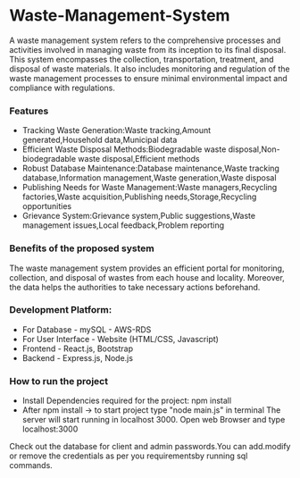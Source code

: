 # Waste-Management-System

A waste management system refers to the comprehensive processes and activities involved in managing waste from its inception to its final disposal. This system encompasses the collection, transportation, treatment, and disposal of waste materials. It also includes monitoring and regulation of the waste management processes to ensure minimal environmental impact and compliance with regulations.

### Features
* Tracking Waste Generation:Waste tracking,Amount generated,Household data,Municipal data
* Efficient Waste Disposal Methods:Biodegradable waste disposal,Non-biodegradable waste disposal,Efficient methods
* Robust Database Maintenance:Database maintenance,Waste tracking database,Information management,Waste generation,Waste disposal
* Publishing Needs for Waste Management:Waste managers,Recycling factories,Waste acquisition,Publishing needs,Storage,Recycling opportunities
* Grievance System:Grievance system,Public suggestions,Waste management issues,Local feedback,Problem reporting

### Benefits of the proposed system
The waste management system provides an efficient portal for monitoring, collection, and disposal of wastes from each house and locality. Moreover, the data helps the authorities to take necessary actions beforehand. 

### Development Platform: 
* For Database 		- mySQL - AWS-RDS
* For User Interface	- Website (HTML/CSS, Javascript)
* Frontend			- React.js, Bootstrap
* Backend 			- Express.js, Node.js 
 
 ### How to run the project
 * Install Dependencies required for the project: npm install 
 * After npm install -> to start project type "node main.js" in terminal
 The server will start running in localhost 3000. Open web Browser and type localhost:3000

 Check out the database for client and admin passwords.You can add.modify or remove the credentials as per you requirementsby running sql commands.

